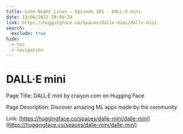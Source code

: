 ```yaml
---
title: Late Night Linux – Episode 181 - DALL·E mini
date: 13/06/2022 20:56:39
link: https://huggingface.co/spaces/dalle-mini/dalle-mini
search:
  exclude: true
hide:
  - toc
  - navigation
---
```


# DALL·E mini

Page Title: DALL·E mini by craiyon.com on Hugging Face

Page Description: Discover amazing ML apps made by the community 

Link: [https://huggingface.co/spaces/dalle-mini/dalle-mini](https://huggingface.co/spaces/dalle-mini/dalle-mini)